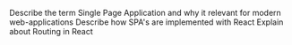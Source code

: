 Describe the term Single Page Application and why it relevant for modern web-applications
Describe how SPA's are implemented with React
Explain about Routing in React
